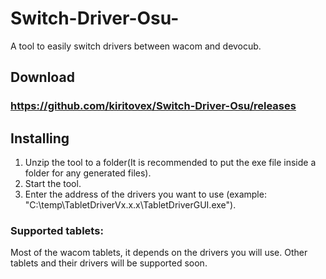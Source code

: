 # Switch-Driver-Osu-
A tool to easily switch drivers between wacom and devocub.

## Download
### https://github.com/kiritovex/Switch-Driver-Osu/releases

## Installing
1) Unzip the tool to a folder(It is recommended to put the exe file inside a folder for any generated files).
2) Start the tool.
3) Enter the address of the drivers you want to use (example: "C:\temp\TabletDriverVx.x.x\TabletDriverGUI.exe").

### Supported tablets:
Most of the wacom tablets, it depends on the drivers you will use.
Other tablets and their drivers will be supported soon.
